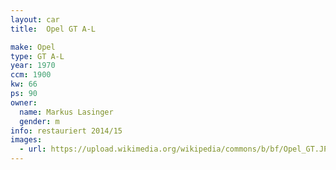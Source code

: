 ```yaml
---
layout: car
title:  Opel GT A-L

make: Opel
type: GT A-L
year: 1970
ccm: 1900
kw: 66
ps: 90
owner:
  name: Markus Lasinger
  gender: m
info: restauriert 2014/15
images:
  - url: https://upload.wikimedia.org/wikipedia/commons/b/bf/Opel_GT.JPG
---
```

